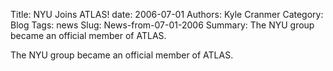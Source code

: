 Title: NYU Joins ATLAS!
date: 2006-07-01
Authors: Kyle Cranmer
Category: Blog
Tags: news
Slug: News-from-07-01-2006
Summary:  The NYU group became an official member of ATLAS.



 The NYU group became an official member of ATLAS.


